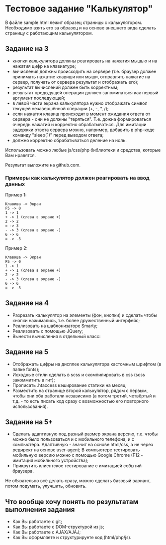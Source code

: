 # Тестовое задание "Калькулятор"

В файле sample.html лежит образец страницы с калькулятором. Необходимо взять его за образец и на основе внешнего вида сделать страницу с работающим калькулятором.

## Задание на 3
- кнопки калькулятора должны реагировать на нажатия мышью и на нажатия цифр на клавиатуре;
- вычисления должны происходить на сервере (т.е. браузер должен принимать нажатие клавиши или мыши, отправлять нажатие на сервер, получать от сервера результат и отображать его);
- результат вычислений должен быть корректным;
- результат предыдущей операции должен запоминаться как первый аргумент последующей;
- в левой части экрана калькулятора нужно отображать символ текущей незавершённой операции (+, -, *, /);
- если нажатия клавиш происходят в момент ожидания ответа от сервера - они не должны "теряться". Т.е. дожна формироваться очередь нажатий и корректно обрабатываться. Для имитации задержки ответа сервера можно, например, добавить в php-коде команду "sleep(1)" перед выводом ответа;
- должно корректно обрабатываться деление на ноль.

Использовать можно любые js/css/php библиотеки и средства, которые Вам нравятся.

Результат выложите на github.com.

### Примеры как калькулятор должен реагировать на ввод данных
Пример 1:
```
Клавиша -> Экран
F5 -> 0
1 -> 1
+ -> 1 (слева в экране +)
2 -> 2
= -> 3
- -> 3 (слева в экране -)
6 -> 6
= -> -3
```
  
Пример 2:
```
Клавиша -> Экран
F5 -> 0
1 -> 1
+ -> 1 (слева в экране +)
2 -> 2
- -> 3 (слева в экране -)
6 -> 6
= -> -3
```


## Задание на 4
- Разрезать калькулятор на элементы (фон, кнопки) и сделать чтобы кнопки нажимались, т.е. более дружественный интерфейс; 
- Реализовать на шаблонизаторе Smarty;
- Реализовать с помощью JQuery;
- Вынести вычисления в отдельный класс:


## Задание на 5
- Отображать цифры на дисплее калькулятора кастомным шрифтом (в папке fonts);
- Исходные стили сделать в scss и скомпилировать в css (scss закоммитить в гит);
- Прописать .htaccess кэширование статики на месяц;
- Разместить на странице второй калькулятор, рядом с первым, чтобы они оба работали независимо (а потом третий, четвёртый и т.д. - то есть писать код сразу с возможностью его повторного использования).


## Задание на 5+
- Сделать адаптивную под разный размер экрана версию, т.е. чтобы можно было пользоваться и с мобильного телефона, и с компьютера. Адаптивную - значит на основе html/css, а не через редирект на основе user-agent; В компьютере тестировать мобильную версию можно с помощью Google Chrome (F12 - имитация мобильного устройства);
- Прикрутить клиентское тестирование с имитацией событий браузера.


Не обязательно всё делать сразу, можно сделать базовый вариант, потом подумать, улучшить, обновить.


## Что вообще хочу понять по результатам выполнения задания
- Как Вы работаете с git;
- Как Вы работаете с DOM-структурой из js;
- Как Вы работаете с AJAX/AJAJ;
- Как Вы оформляете и структурируете код (html/php/js).